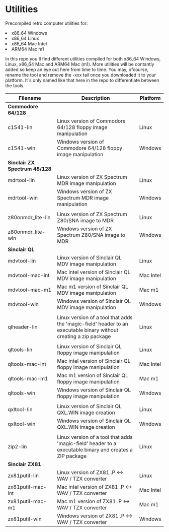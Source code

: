 # Utilities
Precompiled retro computer utilities for:

<li>x86_64 Windows
<li>x86_64 Linux
<li>x86_64 Mac Intel
<li>ARM64 Mac m1

In this repo you´ll find different utilities compiled for both x86_64 Windows, Linux, x86_64 Mac and ARM64 Mac (m1). More utilities will be contantly added so keep an eye out here from time to time. You may, ofcourse, rename the tool and remove the -xxx tail once you downloaded it to your platform. It´s only named like that here in the repo to differentiate between the tools.

| Filename  | Description | Platform |
| ------------- | ------------- | ------------- |
| **Commodore 64/128** | | |
| c1541-lin | Linux version of Commodore 64/128 floppy image manipulation | Linux |
| c1541-win | Windows version of Commodore 64/128 floppy image manipulation | Windows |
| **Sinclair ZX Spectrum 48/128** | |
| mdrtool-lin | Linux version of ZX Spectrum MDR image manipulation | Linux |
| mdrtool-win | Windows version of ZX Spectrum MDR image manipulation | Windows |
| | |
| z80onmdr_lite-lin | Linux version of ZX Spectrum Z80/SNA image to MDR | Linux |
| z80onmdr_lite-win | Windows version of ZX Spectrum Z80/SNA image to MDR | Windows |
| **Sinclair QL** | |
| mdvtool-lin | Linux version of Sinclair QL MDV image manipulation | Linux |
| mdvtool-mac-int | Mac intel version of Sinclair QL MDV image manipulation | Mac Intel |
| mdvtool-mac-m1 | Mac m1 version of Sinclair QL MDV image manipulation | Mac m1
| mdvtool-win | Windows version of Sinclair QL MDV image manipulation | Windows |
| | |
| qlheader-lin | Linux version of a tool that adds the 'magic-field' header to an executable binary without creating a zip package | Linux |
| | |
| qltools-lin | Linux version of Sinclair QL floppy image manipulation | Linux |
| qltools-mac-int | Mac intel version of Sinclair QL floppy image manipulation | Mac Intel |
| qltools-mac-m1 | Mac m1 version of Sinclair QL floppy image manipulation | Mac m1 |
| qltools-win | Windows version of Sinclair QL floppy image manipulation | Windows |
| | |
| qxltool-lin | Linux version of Sinclair QL QXL.WIN image creation | Linux |
| qxltool-win | Windows version of Sinclair QL QXL.WIN image creation | Windows |
| | |
| zip2-lin | Linux version of a tool that adds 'magic-field' header to a executable binary and creates a ZIP package | Linux |
| **Sinclair ZX81** | |
| zx81putil-lin | Linux version of ZX81 .P <-> WAV / TZX converter | Linux |
| zx81putil-mac-int | Mac intel version of ZX81 .P <-> WAV / TZX converter | Mac Intel |
| zx81putil-mac-m1 | Mac m1 version of ZX81 .P <-> WAV / TZX converter | Mac m1 |
| zx81putil-win | Windows version of ZX81 .P <-> WAV / TZX converter | Windows |
